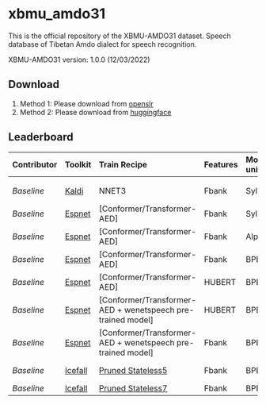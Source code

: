 # xbmu_amdo31
This is the official repository of the XBMU-AMDO31 dataset. 
Speech database of Tibetan Amdo dialect for speech recognition.

XBMU-AMDO31 version: 1.0.0 (12/03/2022)

## Download
1. Method 1: Please download from [openslr](http://www.openslr.org/133/)
2. Method 2: Please download from [huggingface](https://huggingface.co/datasets/syzym/xbmu_amdo31)

## Leaderboard

| **Contributor**| **Toolkit**       | **Train Recipe**     | **Features**     | **Modeling unit** | **Inference**     |**Dev/Test WER**    |
|:---------------|:------------------|:------------------|:------------------|:------------------|:------------------|:------------------:|
||||| 
| <em>Baseline</em>    | [Kaldi](https://github.com/kaldi-asr/kaldi) | NNET3 | Fbank | Syllables| <u>model</u> <u>example</u> | 17.71 / 15.29 |
| <em>Baseline</em>    | [Espnet](https://github.com/espnet/espnet) | [Conformer/Transformer-AED] | Fbank | Syllables | <u>model</u> <u>example</u> | 14.80 / 13.80 |
| <em>Baseline</em>    | [Espnet](https://github.com/espnet/espnet) | [Conformer/Transformer-AED] | Fbank | Alphabet  | <u>model</u> <u>example</u> | 18.00 / 16.30 |
| <em>Baseline</em>    | [Espnet](https://github.com/espnet/espnet) | [Conformer/Transformer-AED] | Fbank | BPE500    | <u>model</u> <u>example</u> | 10.60 / 10.10 |
| <em>Baseline</em>    | [Espnet](https://github.com/espnet/espnet) | [Conformer/Transformer-AED] | HUBERT| BPE500    | <u>model</u> <u>example</u> | 9.80 / 9.10 |
| <em>Baseline</em>    | [Espnet](https://github.com/espnet/espnet) | [Conformer/Transformer-AED + wenetspeech pre-trained model] |HUBERT| BPE500    | <u>model</u> <u>example</u> | 9.80 / 9.10 |
| <em>Baseline</em>    | [Espnet](https://github.com/espnet/espnet) | [Conformer/Transformer-AED + wenetspeech pre-trained model] | Fbank| BPE500    | <u>model</u> <u>example</u> | 9.30 / 8.90 |
| <em>Baseline</em>    | [Icefall](https://github.com/k2-fsa/icefall) |  [Pruned Stateless5](https://github.com/k2-fsa/icefall/pull/706) | Fbank | BPE500 | [model](https://huggingface.co/syzym/icefall-asr-xbmu-amdo31-pruned-transducer-stateless5-2022-11-29) | 11.24 / 10.57 |
| <em>Baseline</em>    | [Icefall](https://github.com/k2-fsa/icefall) |  [Pruned Stateless7](https://github.com/k2-fsa/icefall/pull/706) | Fbank | BPE500 | [model](https://huggingface.co/syzym/icefall-asr-xbmu-amdo31-pruned-transducer-stateless7-2022-12-02) | * / 9.70 |
